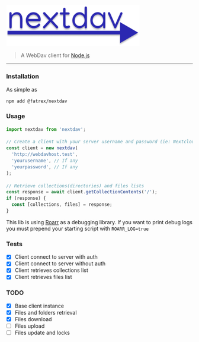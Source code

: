 <img width="360" src="docs/logo.png" alt="Got">

> A WebDav client for [Node.js](https://nodejs.org/en)

---

### Installation

As simple as

```bash
npm add @fatrex/nextdav
```

### Usage

```js
import nextdav from 'nextdav';

// Create a client with your server username and password (ie: Nextcloud webdav server)
const client = new nextdav(
  'http://webdavhost.test',
  'yourusername', // If any
  'yourpassword', // If any
);

// Retrieve collections(directories) and files lists
const response = await client.getCollectionContents('/');
if (response) {
  const [collections, files] = response;
}
```

This lib is using [Roarr](https://github.com/gajus/roarr) as a debugging library. If you want to print debug logs you must prepend your starting script with `ROARR_LOG=true`

### Tests

- [x] Client connect to server with auth
- [x] Client connect to server without auth
- [x] Client retrieves collections list
- [x] Client retrieves files list

### TODO

- [x] Base client instance
- [x] Files and folders retrieval
- [x] Files download
- [ ] Files upload
- [ ] Files update and locks
